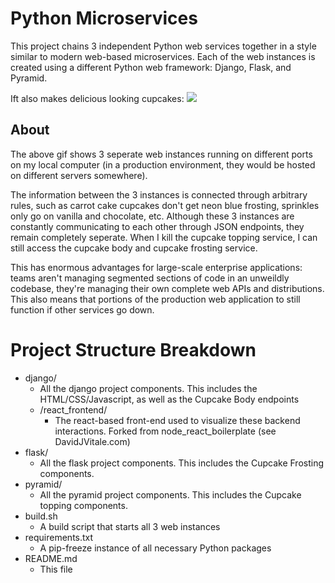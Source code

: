 # Python Microservices

This project chains 3 independent Python web services together in a style similar to modern web-based microservices. Each of the web instances is created using a different Python web framework: Django, Flask, and Pyramid.

Ift also makes delicious looking cupcakes:
![](https://raw.githubusercontent.com/DavidJVitale/python_microservices/master/pics/1.gif)

## About

The above gif shows 3 seperate web instances running on different ports on my local computer (in a production environment, they would be hosted on different servers somewhere). 

The information between the 3 instances is connected through arbitrary rules, such as carrot cake cupcakes don't get neon blue frosting, sprinkles only go on vanilla and chocolate, etc. Although these 3 instances are constantly communicating to each other through JSON endpoints, they remain completely seperate. When I kill the cupcake topping service, I can still access the cupcake body and cupcake frosting service.

This has enormous advantages for large-scale enterprise applications: teams aren't managing segmented sections of code in an unweildly codebase, they're managing their own complete web APIs and distributions. This also means that portions of the production web application to still function if other services go down.

# Project Structure Breakdown
* django/
    * All the django project components. This includes the HTML/CSS/Javascript, as well as the Cupcake Body endpoints
    * /react_frontend/
        * The react-based front-end used to visualize these backend interactions. Forked from node_react_boilerplate (see DavidJVitale.com)
* flask/
    * All the flask project components. This includes the Cupcake Frosting components.
* pyramid/
    * All the pyramid project components. This includes the Cupcake topping components.
* build.sh
    * A build script that starts all 3 web instances
* requirements.txt
    * A pip-freeze instance of all necessary Python packages
* README.md
    * This file
